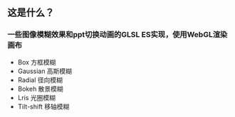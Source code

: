 ## 这是什么？
### 一些图像模糊效果和ppt切换动画的GLSL ES实现，使用WebGL渲染画布

* Box 方框模糊
* Gaussian 高斯模糊
* Radial 径向模糊
* Bokeh 散景模糊
* Lris 光圈模糊
* Tilt-shift 移轴模糊 
